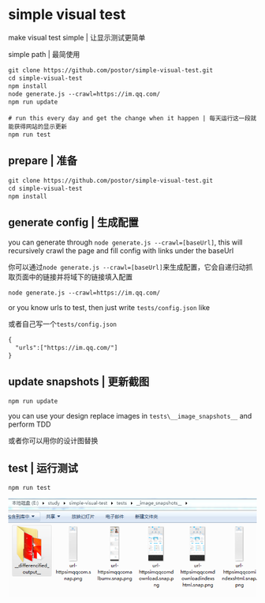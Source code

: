 # simple visual test

make visual test simple | 让显示测试更简单

simple path | 最简使用

```
git clone https://github.com/postor/simple-visual-test.git
cd simple-visual-test
npm install
node generate.js --crawl=https://im.qq.com/
npm run update

# run this every day and get the change when it happen | 每天运行这一段就能获得网站的显示更新
npm run test
```


## prepare | 准备

```
git clone https://github.com/postor/simple-visual-test.git
cd simple-visual-test
npm install
```

## generate config | 生成配置

you can generate through `node generate.js --crawl=[baseUrl]`, this will recursively crawl the page and fill config with links under the baseUrl 

你可以通过`node generate.js --crawl=[baseUrl]`来生成配置，它会自递归动抓取页面中的链接并将域下的链接填入配置

```
node generate.js --crawl=https://im.qq.com/
```

or you know urls to test, then just write `tests/config.json` like

或者自己写一个`tests/config.json`

```
{
  "urls":["https://im.qq.com/"]
}
```

## update snapshots | 更新截图

```
npm run update
```

you can use your design replace images in `tests\__image_snapshots__` and perform TDD

或者你可以用你的设计图替换

## test | 运行测试

```
npm run test
```

![screenshot](./images/screenshot.png)